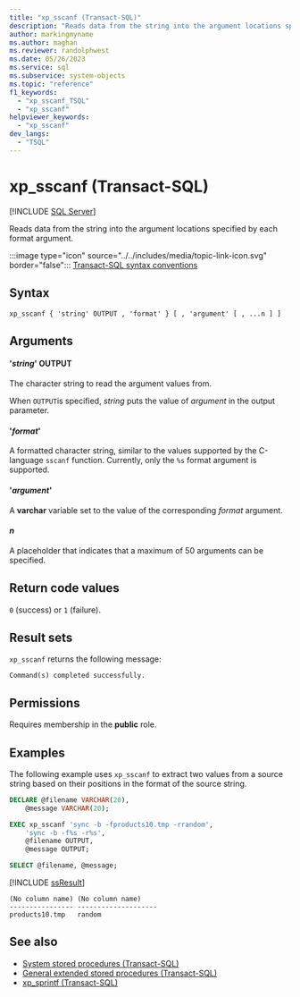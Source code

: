 ```yaml
---
title: "xp_sscanf (Transact-SQL)"
description: "Reads data from the string into the argument locations specified by each format argument."
author: markingmyname
ms.author: maghan
ms.reviewer: randolphwest
ms.date: 05/26/2023
ms.service: sql
ms.subservice: system-objects
ms.topic: "reference"
f1_keywords:
  - "xp_sscanf_TSQL"
  - "xp_sscanf"
helpviewer_keywords:
  - "xp_sscanf"
dev_langs:
  - "TSQL"
---
```

# xp_sscanf (Transact-SQL)

[!INCLUDE [SQL Server](../../includes/applies-to-version/sqlserver.md)]

Reads data from the string into the argument locations specified by each format argument.

:::image type="icon" source="../../includes/media/topic-link-icon.svg" border="false"::: [Transact-SQL syntax conventions](../../t-sql/language-elements/transact-sql-syntax-conventions-transact-sql.md)

## Syntax

```syntaxsql
xp_sscanf { 'string' OUTPUT , 'format' } [ , 'argument' [ , ...n ] ]
```

## Arguments

#### '*string*' OUTPUT

The character string to read the argument values from.

When `OUTPUT`is specified, *string* puts the value of *argument* in the output parameter.

#### '*format*'

A formatted character string, similar to the values supported by the C-language `sscanf` function. Currently, only the `%s` format argument is supported.

#### '*argument*'

A **varchar** variable set to the value of the corresponding *format* argument.

#### *n*

A placeholder that indicates that a maximum of 50 arguments can be specified.

## Return code values

`0` (success) or `1` (failure).

## Result sets

`xp_sscanf` returns the following message:

```output
Command(s) completed successfully.
```

## Permissions

Requires membership in the **public** role.

## Examples

The following example uses `xp_sscanf` to extract two values from a source string based on their positions in the format of the source string.

```sql
DECLARE @filename VARCHAR(20),
    @message VARCHAR(20);

EXEC xp_sscanf 'sync -b -fproducts10.tmp -rrandom',
    'sync -b -f%s -r%s',
    @filename OUTPUT,
    @message OUTPUT;

SELECT @filename, @message;
```

[!INCLUDE [ssResult](../../includes/ssresult-md.md)]

```output
(No column name) (No column name)
---------------- --------------------
products10.tmp   random
```

## See also

- [System stored procedures (Transact-SQL)](system-stored-procedures-transact-sql.md)
- [General extended stored procedures (Transact-SQL)](general-extended-stored-procedures-transact-sql.md)
- [xp_sprintf (Transact-SQL)](xp-sprintf-transact-sql.md)
